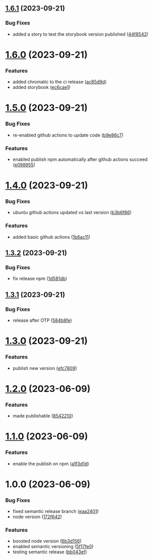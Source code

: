## [1.6.1](https://github.com/Lincerossa/lincekit/compare/v1.6.0...v1.6.1) (2023-09-21)


### Bug Fixes

* added a story to test the storybook version published ([44f8542](https://github.com/Lincerossa/lincekit/commit/44f854271fb01fdf285826a14f06a274b2a36cf8))

# [1.6.0](https://github.com/Lincerossa/lincekit/compare/v1.5.0...v1.6.0) (2023-09-21)


### Features

* added chromatic to the ci release ([ac85d9d](https://github.com/Lincerossa/lincekit/commit/ac85d9d0cca255c81b6e71807889e0b0101406c4))
* added storybook ([ec6cae1](https://github.com/Lincerossa/lincekit/commit/ec6cae1fa276bf1742087e4c74264e4ec90c679d))

# [1.5.0](https://github.com/Lincerossa/lincekit/compare/v1.4.0...v1.5.0) (2023-09-21)


### Bug Fixes

* re-enabled github actions to update code ([b9e86c7](https://github.com/Lincerossa/lincekit/commit/b9e86c7dfe4fb93b7f9844d1d94284f45e409c89))


### Features

* enabled publish npm automatically after github actions succeed ([e098955](https://github.com/Lincerossa/lincekit/commit/e098955b0b51696e727c14eefb0b3eb6a0cd191c))

# [1.4.0](https://github.com/Lincerossa/lincekit/compare/v1.3.2...v1.4.0) (2023-09-21)


### Bug Fixes

* ubuntu github actions updated vs last version ([b3b6f86](https://github.com/Lincerossa/lincekit/commit/b3b6f860bbe26bbd4a99840fb7b68d3ffbed63c9))


### Features

* added basic github actions ([1b6ac11](https://github.com/Lincerossa/lincekit/commit/1b6ac117a70d5369999f50cb8c77a88abdfaf13d))

## [1.3.2](https://github.com/Lincerossa/lincekit/compare/v1.3.1...v1.3.2) (2023-09-21)


### Bug Fixes

* fix release npm ([1d581db](https://github.com/Lincerossa/lincekit/commit/1d581db8d4466e47cd128aa37dc9a770e9139f34))

## [1.3.1](https://github.com/Lincerossa/lincekit/compare/v1.3.0...v1.3.1) (2023-09-21)


### Bug Fixes

* release after OTP ([584b8fe](https://github.com/Lincerossa/lincekit/commit/584b8fe02e44835032d0dba7e3051787139cb6d9))

# [1.3.0](https://github.com/Lincerossa/lincekit/compare/v1.2.0...v1.3.0) (2023-09-21)


### Features

* publish new version ([efc7809](https://github.com/Lincerossa/lincekit/commit/efc78090e3fc8525464148cfda3aeb5a5db1e474))

# [1.2.0](https://github.com/Lincerossa/lincekit/compare/v1.1.0...v1.2.0) (2023-06-09)


### Features

* made publishable ([8542210](https://github.com/Lincerossa/lincekit/commit/85422102af6811ea1661f3ed03909c79f5c47536))

# [1.1.0](https://github.com/Lincerossa/lincekit/compare/v1.0.0...v1.1.0) (2023-06-09)


### Features

* enable the publish on npm ([a1f3d1d](https://github.com/Lincerossa/lincekit/commit/a1f3d1d1bfecd402d6bbcc77db7073213124e823))

# 1.0.0 (2023-06-09)


### Bug Fixes

* fixed semantic release branch ([eaa2401](https://github.com/Lincerossa/lincekit/commit/eaa240125854dacd039ef9ed6ce519651bd54c4a))
* node version ([172f642](https://github.com/Lincerossa/lincekit/commit/172f64273df5027664961e65608b0815e1f0b419))


### Features

* boosted node version ([6b3d156](https://github.com/Lincerossa/lincekit/commit/6b3d156fa4cfd314b54a0a549e7ebd42e931ff14))
* enabled semantic versioning ([5f17fe0](https://github.com/Lincerossa/lincekit/commit/5f17fe00d9c2d35657d4875148715ad08db00db3))
* testing semantic release ([bb043ef](https://github.com/Lincerossa/lincekit/commit/bb043eff082f442c143a72fea23b36aec4886b06))
